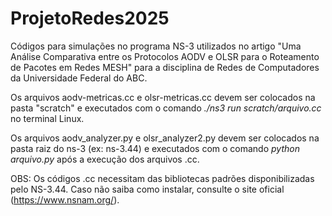 # ProjetoRedes2025

Códigos para simulações no programa NS-3 utilizados no artigo "Uma Análise Comparativa entre os Protocolos AODV e OLSR para o Roteamento de Pacotes em Redes MESH" para a disciplina de Redes de Computadores da Universidade Federal do ABC.

Os arquivos aodv-metricas.cc e olsr-metricas.cc devem ser colocados na pasta "scratch" e executados com o comando _./ns3 run scratch/arquivo.cc_ no terminal Linux.

Os arquivos aodv_analyzer.py e olsr_analyzer2.py devem ser colocados na pasta raiz do ns-3 (ex: ns-3.44) e executados com o comando _python arquivo.py_ após a execução dos arquivos .cc.

OBS: Os códigos .cc necessitam das bibliotecas padrões disponibilizadas pelo NS-3.44. Caso não saiba como instalar, consulte o site oficial (https://www.nsnam.org/).
